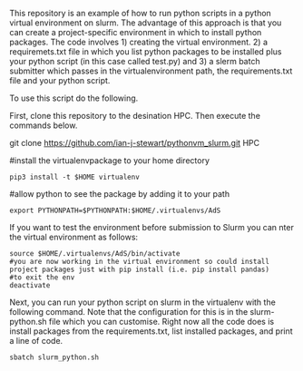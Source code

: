 This repository is an example of how to run python scripts in a python virtual environment on slurm. The advantage of this approach is that you can create a project-specific environment in which to install python packages. The code involves 1) creating the virtual environment. 2) a requiremets.txt file in which you list python packages to be installed plus your python script (in this case called test.py) and 3) a slerm batch submitter which passes in the virtualenvironment path, the requirements.txt file and your python script. 

To use this script do the following. 

First, clone this repository to the desination HPC. Then execute the commands below. 

git clone https://github.com/ian-j-stewart/pythonvm_slurm.git HPC


#install  the virtualenvpackage  to your home directory 
```
pip3 install -t $HOME virtualenv
```

#allow python to see the package by adding it to your path
```
export PYTHONPATH=$PYTHONPATH:$HOME/.virtualenvs/AdS
```

If you want to test the environment before submission to Slurm you can nter the virtual environment as follows:
```
source $HOME/.virtualenvs/AdS/bin/activate
#you are now working in the virtual environment so could install project packages just with pip install (i.e. pip install pandas) 
#to exit the env 
deactivate
```

Next, you can run your python script on slurm in the virtualenv with the following command. Note that the configuration for this is in the slurm-python.sh file which you can customise. Right now all the code does is install packages from the requirements.txt, list installed packages, and print a line of code. 
```
sbatch slurm_python.sh
```
